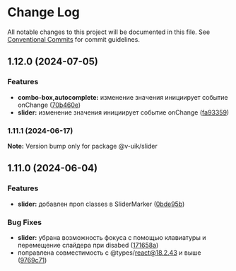 # Change Log

All notable changes to this project will be documented in this file.
See [Conventional Commits](https://conventionalcommits.org) for commit guidelines.

## 1.12.0 (2024-07-05)


### Features

* **combo-box,autocomplete:** изменение значения инициирует событие onChange ([70b460e](#))
* **slider:** изменение значения инициирует событие onChange ([fa93359](#))



### 1.11.1 (2024-06-17)

**Note:** Version bump only for package @v-uik/slider





## 1.11.0 (2024-06-04)


### Features

* **slider:** добавлен проп classes в SliderMarker ([0bde95b](#))


### Bug Fixes

* **slider:** убрана возможность фокуса с помощью клавиатуры и перемещение слайдера при disabed ([171658a](#))
* поправлена совместимость с @types/react@18.2.43 и выше ([9769c71](#))
